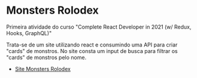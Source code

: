 # Monsters Rolodex

Primeira atividade do curso "Complete React Developer in 2021 (w/ Redux, Hooks, GraphQL)"

Trata-se de um site utilizando react e consumindo uma API para criar "cards" de monstros. No site consta um input de busca para filtrar os "cards" de monstros pelo nome.

- [Site Monsters Rolodex](https://guilhermemigliano.github.io/monsters-rolodex/)
